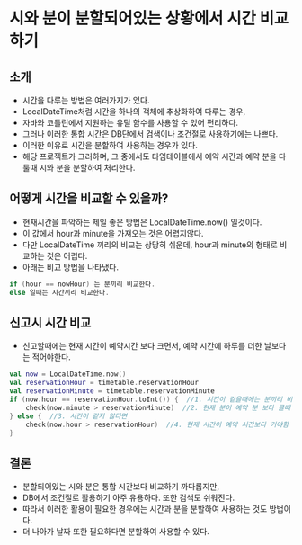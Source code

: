 # 시와 분이 분할되어있는 상황에서 시간 비교하기

## 소개
* 시간을 다루는 방법은 여러가지가 있다.
* LocalDateTime처럼 시간을 하나의 객체에 추상화하여 다루는 경우,
* 자바와 코틀린에서 지원하는 유틸 함수를 사용할 수 있어 편리하다.
* 그러나 이러한 통합 시간은 DB단에서 검색이나 조건절로 사용하기에는 나쁘다.
* 이러한 이유로 시간을 분할하여 사용하는 경우가 있다.
* 해당 프로젝트가 그러하며, 그 중에서도 타임테이블에서 예약 시간과 예약 분을 다룰때 시와 분을 분할하여 처리한다.

## 어떻게 시간을 비교할 수 있을까?
* 현재시간을 파악하는 제일 좋은 방법은 LocalDateTime.now() 일것이다.
* 이 값에서 hour과 minute을 가져오는 것은 어렵지않다.
* 다만 LocalDateTime 끼리의 비교는 상당히 쉬운데, hour과 minute의 형태로 비교하는 것은 어렵다.
* 아래는 비교 방법을 나타냈다.
```kotlin
if (hour == nowHour) 는 분끼리 비교한다.
else 일때는 시간끼리 비교한다.
```

## 신고시 시간 비교
* 신고할때에는 현재 시간이 예약시간 보다 크면서, 예약 시간에 하루를 더한 날보다는 적어야한다.
```kotlin
val now = LocalDateTime.now()
val reservationHour = timetable.reservationHour
val reservationMinute = timetable.reservationMinute
if (now.hour == reservationHour.toInt()) {  //1. 시간이 같을때에는 분끼리 비교한다.
    check(now.minute > reservationMinute)  //2. 현재 분이 예약 분 보다 클때
} else {  //3. 시간이 같지 않다면
    check(now.hour > reservationHour)  //4. 현재 시간이 예약 시간보다 커야함
}
```

## 결론
* 분할되어있는 시와 분은 통합 시간보다 비교하기 까다롭지만,
* DB에서 조건절로 활용하기 아주 유용하다. 또한 검색도 쉬워진다.
* 따라서 이러한 활용이 필요한 경우에는 시간과 분을 분할하여 사용하는 것도 방법이다.
* 더 나아가 날짜 또한 필요하다면 분할하여 사용할 수 있다.
